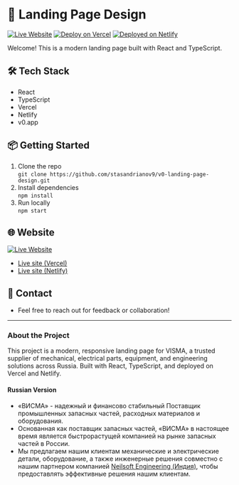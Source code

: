 # 🚀 Landing Page Design

[![Live Website](https://img.shields.io/badge/website-online-brightgreen)](https://vercel.com/stasandrianov9s-projects/v0-landing-page-design)
[![Deploy on Vercel](https://img.shields.io/badge/deployed%20on-vercel-black?logo=vercel)](https://vercel.com/)
[![Deployed on Netlify](https://img.shields.io/badge/deployed%20on-netlify-brightgreen?logo=netlify)](https://visma-supply.netlify.app/)

Welcome! This is a modern landing page built with React and TypeScript.

## 🛠️ Tech Stack
- React
- TypeScript
- Vercel
- Netlify
- v0.app

## 📦 Getting Started

1. Clone the repo  
   `git clone https://github.com/stasandrianov9/v0-landing-page-design.git`
2. Install dependencies  
   `npm install`
3. Run locally  
   `npm start`

## 🌐 Website

[![Live Website](https://img.shields.io/badge/website-online-brightgreen)](https://v0-landing-page-design.vercel.app/)

- [Live site (Vercel)](https://v0-landing-page-design.vercel.app/)
- [Live site (Netlify)](https://visma-supply.netlify.app/)

## 🤝 Contact

- Feel free to reach out for feedback or collaboration!

---

### About the Project

This project is a modern, responsive landing page for VISMA, a trusted supplier of mechanical, electrical parts, equipment, and engineering solutions across Russia. Built with React, TypeScript, and deployed on Vercel and Netlify.

#### Russian Version

- «ВИСМА» - надежный и финансово стабильный Поставщик промышленных запасных частей, расходных материалов и оборудования.
- Основанная как поставщик запасных частей, «ВИСМА» в настоящее время является быстрорастущей компанией на рынке запасных частей в России.
- Мы предлагаем нашим клиентам механические и электрические детали, оборудование, а также инженерные решения совместно с нашим партнером компанией [Neilsoft Engineering (Индия)](https://neilsoft.com/), чтобы предоставлять эффективные решения нашим клиентам.
